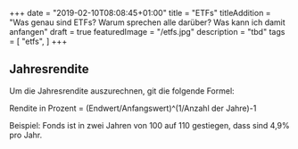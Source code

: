 +++
date = "2019-02-10T08:08:45+01:00"
title = "ETFs"
titleAddition = "Was genau sind ETFs? Warum sprechen alle darüber? Was kann ich damit anfangen"
draft = true
featuredImage = "/etfs.jpg"
description = "tbd"
tags = [
    "etfs",
]
+++


## Jahresrendite

Um die Jahresrendite auszurechnen, git die folgende Formel:

Rendite in Prozent = (Endwert/Anfangswert)^(1/Anzahl der Jahre)-1

Beispiel: Fonds ist in zwei Jahren von 100 auf 110 gestiegen, dass sind 4,9% pro Jahr.

